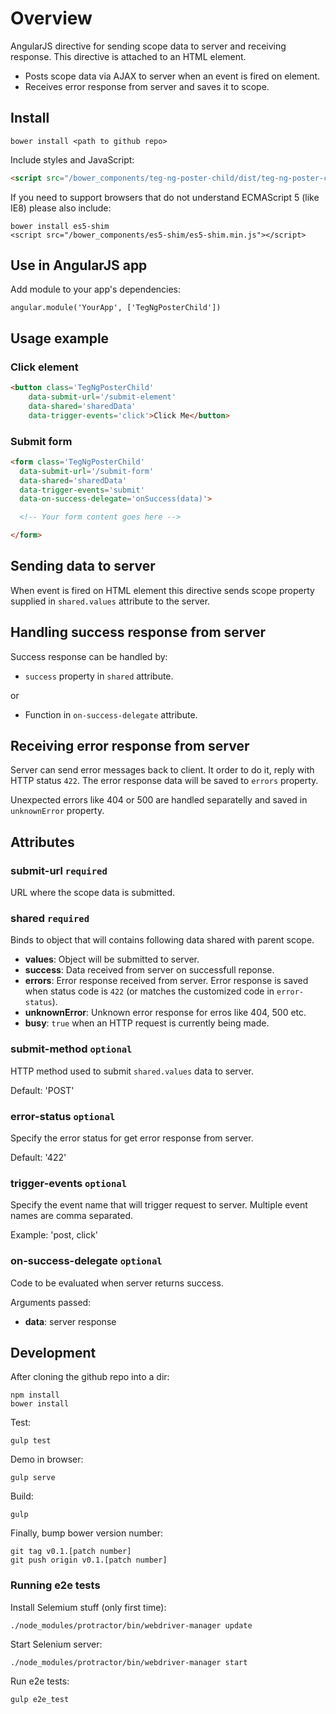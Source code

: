 # Overview

AngularJS directive for sending scope data to server and receiving response.
This directive is attached to an HTML element.

* Posts scope data via AJAX to server when an event is fired on element.
* Receives error response from server and saves it to scope.

## Install

    bower install <path to github repo>

Include styles and JavaScript:

```HTML
<script src="/bower_components/teg-ng-poster-child/dist/teg-ng-poster-child.min.js"></script>
```

If you need to support browsers that do not understand ECMAScript 5 (like IE8) please also include:

    bower install es5-shim
    <script src="/bower_components/es5-shim/es5-shim.min.js"></script>

## Use in AngularJS app

Add module to your app's dependencies:

    angular.module('YourApp', ['TegNgPosterChild'])

## Usage example

### Click element

```HTML
<button class='TegNgPosterChild'
    data-submit-url='/submit-element'
    data-shared='sharedData'
    data-trigger-events='click'>Click Me</button>
```

### Submit form

```HTML
<form class='TegNgPosterChild'
  data-submit-url='/submit-form'
  data-shared='sharedData'
  data-trigger-events='submit'
  data-on-success-delegate='onSuccess(data)'>

  <!-- Your form content goes here -->

</form>
```

## Sending data to server

When event is fired on HTML element this directive sends scope property supplied in `shared.values` attribute to the server.

## Handling success response from server

Success response can be handled by:

* `success` property in `shared` attribute.

or

* Function in `on-success-delegate` attribute.

## Receiving error response from server

Server can send error messages back to client. It order to do it, reply with HTTP status `422`. The error response data will be saved to `errors` property.

Unexpected errors like 404 or 500 are handled separatelly and saved in `unknownError` property.

## Attributes

### submit-url `required`

  URL where the scope data is submitted.

### shared `required`

  Binds to object that will contains following data shared with parent scope.

  * **values**: Object will be submitted to server.
  * **success**: Data received from server on successfull reponse.
  * **errors**: Error response received from server. Error response is saved when status code is `422` (or matches the customized code in `error-status`).
  * **unknownError**: Unknown error response for erros like  404, 500 etc.
  * **busy**: `true` when an HTTP request is currently being made.

### submit-method `optional`

  HTTP method used to submit `shared.values` data to server.

  Default: 'POST'

### error-status `optional`

  Specify the error status for get error response from server.

  Default: '422'

### trigger-events `optional`

  Specify the event name that will trigger request to server. Multiple event names are comma separated.

  Example: 'post, click'

### on-success-delegate `optional`

  Code to be evaluated when server returns success.

  Arguments passed:

  * **data**: server response

## Development

After cloning the github repo into a dir:

    npm install
    bower install

Test:

    gulp test


Demo in browser:

    gulp serve

Build:

    gulp

Finally, bump bower version number:

    git tag v0.1.[patch number]
    git push origin v0.1.[patch number]

### Running e2e tests

Install Selemium stuff (only first time):

    ./node_modules/protractor/bin/webdriver-manager update

Start Selenium server:

    ./node_modules/protractor/bin/webdriver-manager start

Run e2e tests:

    gulp e2e_test


